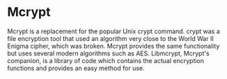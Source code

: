 Mcrypt
======

Mcrypt is a replacement for the popular Unix crypt command. crypt was a file encryption tool that used an algorithm very close to the World War II Enigma cipher, which was broken. Mcrypt provides the same functionality but uses several modern algorithms such as AES. Libmcrypt, Mcrypt's companion, is a library of code which contains the actual encryption functions and provides an easy method for use.
